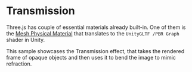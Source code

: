 # Transmission

Three.js has couple of essential materials already built-in. One of them is the [Mesh Physical Material](https://threejs.org/docs/#api/en/materials/MeshPhysicalMaterial) that translates to the `UnityGLTF /PBR Graph` shader in Unity.

This sample showcases the Transmission effect, that takes the rendered frame of opaque objects and then uses it to bend the image to mimic refraction.